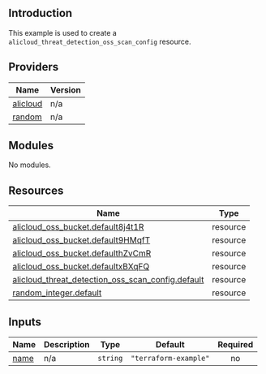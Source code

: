 ## Introduction

This example is used to create a `alicloud_threat_detection_oss_scan_config` resource.

<!-- BEGIN_TF_DOCS -->
## Providers

| Name | Version |
|------|---------|
| <a name="provider_alicloud"></a> [alicloud](#provider\_alicloud) | n/a |
| <a name="provider_random"></a> [random](#provider\_random) | n/a |

## Modules

No modules.

## Resources

| Name | Type |
|------|------|
| [alicloud_oss_bucket.default8j4t1R](https://registry.terraform.io/providers/aliyun/alicloud/latest/docs/resources/oss_bucket) | resource |
| [alicloud_oss_bucket.default9HMqfT](https://registry.terraform.io/providers/aliyun/alicloud/latest/docs/resources/oss_bucket) | resource |
| [alicloud_oss_bucket.defaulthZvCmR](https://registry.terraform.io/providers/aliyun/alicloud/latest/docs/resources/oss_bucket) | resource |
| [alicloud_oss_bucket.defaultxBXqFQ](https://registry.terraform.io/providers/aliyun/alicloud/latest/docs/resources/oss_bucket) | resource |
| [alicloud_threat_detection_oss_scan_config.default](https://registry.terraform.io/providers/aliyun/alicloud/latest/docs/resources/threat_detection_oss_scan_config) | resource |
| [random_integer.default](https://registry.terraform.io/providers/hashicorp/random/latest/docs/resources/integer) | resource |

## Inputs

| Name | Description | Type | Default | Required |
|------|-------------|------|---------|:--------:|
| <a name="input_name"></a> [name](#input\_name) | n/a | `string` | `"terraform-example"` | no |
<!-- END_TF_DOCS -->    